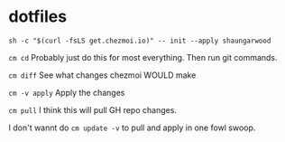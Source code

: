# dotfiles

`sh -c "$(curl -fsLS get.chezmoi.io)" -- init --apply shaungarwood`

`cm cd`
Probably just do this for most everything. Then run git commands.

`cm diff`
See what changes chezmoi WOULD make

`cm -v apply`
Apply the changes

`cm pull`
I think this will pull GH repo changes.

I don't wannt do `cm update -v` to pull and apply in one fowl swoop.
